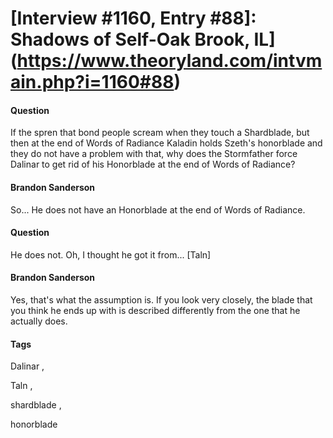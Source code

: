 # [Interview #1160, Entry #88]: Shadows of Self-Oak Brook, IL](https://www.theoryland.com/intvmain.php?i=1160#88)

#### Question

If the spren that bond people scream when they touch a Shardblade, but then at the end of Words of Radiance Kaladin holds Szeth's honorblade and they do not have a problem with that, why does the Stormfather force Dalinar to get rid of his Honorblade at the end of Words of Radiance?

#### Brandon Sanderson

So... He does not have an Honorblade at the end of Words of Radiance.

#### Question

He does not. Oh, I thought he got it from... [Taln]

#### Brandon Sanderson

Yes, that's what the assumption is. If you look very closely, the blade that you think he ends up with is described differently from the one that he actually does.

#### Tags

Dalinar
,

Taln
,

shardblade
,

honorblade

